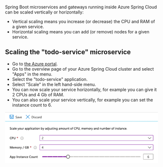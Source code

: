 Spring Boot microservices and gateways running inside Azure Spring Cloud can be scaled vertically or horizontally:

- Vertical scaling means you increase (or decrease) the CPU and RAM of a given service.
- Horizontal scaling means you can add (or remove) nodes for a given service.

## Scaling the "todo-service" microservice

- Go to [the Azure portal](https://portal.azure.com/?WT.mc_id=azurespringcloud-mslearn-judubois).
- Go to the overview page of your Azure Spring Cloud cluster and select "Apps" in the menu.
- Select the "todo-service" application.
- Select "Scale" in the left hand-side menu.
- You can now scale your service horizontally, for example you can give it 2 CPUs and 4 Gb of RAM.
- You can also scale your service vertically, for example you can set the instance count to 6.

![Scaling](../media/7-scaling.png)
